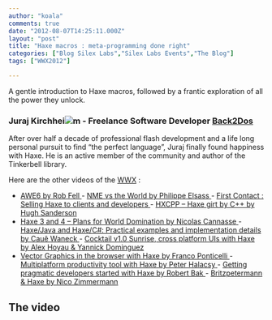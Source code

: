 ```yaml
---
author: "koala"
comments: true
date: "2012-08-07T14:25:11.000Z"
layout: "post"
title: "Haxe macros : meta-programming done right"
categories: ["Blog Silex Labs","Silex Labs Events","The Blog"]
tags: ["WWX2012"]

---
```

A gentle introduction to Haxe macros, followed by a frantic exploration of all the power they unlock.


### Juraj Kirchhei[![](https://www.silexlabs.org/wp-content/uploads/2012/04/juraj-kirchheim1.png)](https://www.silexlabs.org/132230/the-blog/haxe-macros-meta-programming-done-right-2/attachment/juraj-kirchheim/)m - Freelance Software Developer [Back2Dos](http://back2dos.de/)


After over half a decade of professional flash development and a life long personal pursuit to find “the perfect language”, Juraj finally found happiness with Haxe. He is an active member of the community and author of the Tinkerbell library.

Here are the other videos of the [WWX](http://wwx.haxe.org/) :
- [AWE6 by Rob Fell
](https://www.silexlabs.org/132111/the-blog/may-the-force-be-with-you-making-a-game-with-awe6/)- [NME vs the World by Philippe Elsass
](https://www.silexlabs.org/133359/the-blog/haxe-nme-vs-the-world/)- [First Contact : Selling Haxe to clients and developers
](https://www.silexlabs.org/133423/the-blog/first-contact-selling-haxe-to-clients-and-developers/)- [HXCPP – Haxe girt by C++ by Hugh Sanderson](https://www.silexlabs.org/133591/the-blog/hxcpp-%E2%80%93-haxe-girt-by-c/)
- [Haxe 3 and 4 – Plans for World Domination by Nicolas Cannasse
](https://www.silexlabs.org/133720/the-blog/haxe-3-and-4-%E2%80%93-plans-for-world-domination/)- [Haxe/Java and Haxe/C#: Practical examples and implementation details by Cauê Waneck
](https://www.silexlabs.org/133823/the-blog/haxejava-and-haxec-practical-examples-and-implementation-details/)- [Cocktail v1.0 Sunrise, cross platform UIs with Haxe by Alex Hoyau & Yannick Dominguez](https://www.silexlabs.org/133902/the-blog/cocktail-v1-0-sunrise-cross-platform-uis-with-haxe/)
- [Vector Graphics in the browser with Haxe by Franco Ponticelli
](https://www.silexlabs.org/134056/the-blog/vector-graphics-in-the-browser-with-haxe/)- [Multiplatform productivity tool with Haxe by Peter Halacsy](https://www.silexlabs.org/135169/the-blog/multiplatform-productivity-tool-with-haxe/)[
](https://www.silexlabs.org/134056/the-blog/vector-graphics-in-the-browser-with-haxe/)- [Getting pragmatic developers started with Haxe by Robert Bak](https://www.silexlabs.org/135257/the-blog/getting-pragmatic-developers-started-with-haxe/)[
](https://www.silexlabs.org/134056/the-blog/vector-graphics-in-the-browser-with-haxe/)- [Britzpetermann & Haxe by Nico Zimmermann](https://www.silexlabs.org/135480/the-blog/britzpetermann-haxe-6/)[
](https://www.silexlabs.org/134056/the-blog/vector-graphics-in-the-browser-with-haxe/)


## The video





